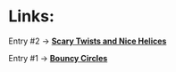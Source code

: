 # Links:

Entry #2 -> [**Scary Twists and Nice Helices**](/ent_2/sinehelix.html)

Entry #1 -> [**Bouncy Circles**](/ent_1/bouncy-circles.html)



